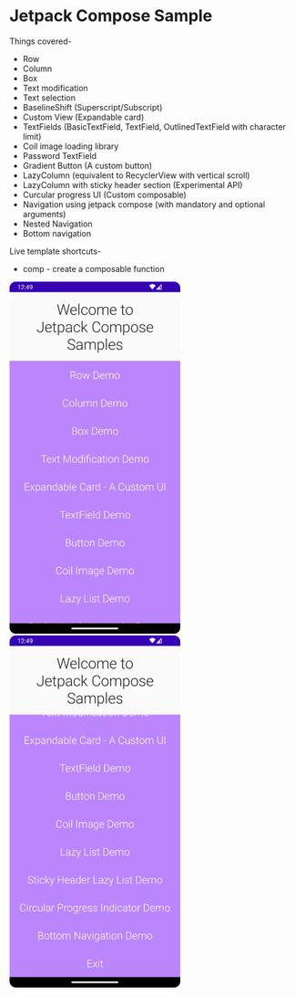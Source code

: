 # Jetpack Compose Sample

Things covered-

* Row
* Column
* Box
* Text modification
* Text selection
* BaselineShift (Superscript/Subscript)
* Custom View (Expandable card)
* TextFields (BasicTextField, TextField, OutlinedTextField with character limit)
* Coil image loading library
* Password TextField
* Gradient Button (A custom button)
* LazyColumn (equivalent to RecyclerView with vertical scroll)
* LazyColumn with sticky header section (Experimental API)
* Curcular progress UI (Custom composable)
* Navigation using jetpack compose (with mandatory and optional arguments)
* Nested Navigation
* Bottom navigation

Live template shortcuts-
* comp - create a composable function


<img src="screenshots/screen1.png" width="300"> <img src="screenshots/screen2.png" width="300"> 

